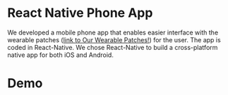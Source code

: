 # React Native Phone App
We developed a mobile phone app that enables easier interface with the wearable patches ([link to Our Wearable Patches!](https://github.com/mohnikbakht/Cardio_Wearable_Patch)) for the user. The app is coded in React-Native. We chose React-Native to build a cross-platform native app for both iOS and Android. 

# Demo
